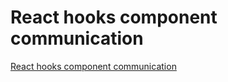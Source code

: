 # React hooks component communication
[React hooks component communication](https://aiwithcloud.com/2022/09/15/react_hooks_component_communication/)
